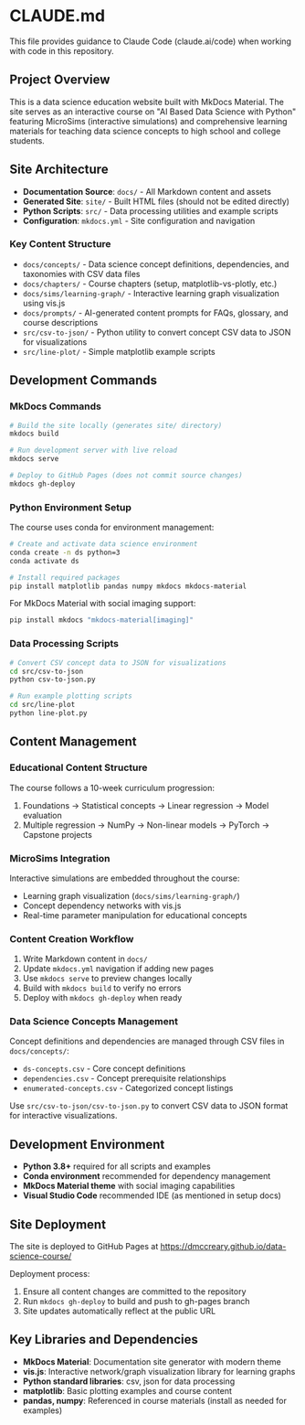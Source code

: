 # CLAUDE.md

This file provides guidance to Claude Code (claude.ai/code) when working with code in this repository.

## Project Overview

This is a data science education website built with MkDocs Material. The site serves as an interactive course on "AI Based Data Science with Python" featuring MicroSims (interactive simulations) and comprehensive learning materials for teaching data science concepts to high school and college students.

## Site Architecture

- **Documentation Source**: `docs/` - All Markdown content and assets
- **Generated Site**: `site/` - Built HTML files (should not be edited directly)
- **Python Scripts**: `src/` - Data processing utilities and example scripts
- **Configuration**: `mkdocs.yml` - Site configuration and navigation

### Key Content Structure

- `docs/concepts/` - Data science concept definitions, dependencies, and taxonomies with CSV data files
- `docs/chapters/` - Course chapters (setup, matplotlib-vs-plotly, etc.)
- `docs/sims/learning-graph/` - Interactive learning graph visualization using vis.js
- `docs/prompts/` - AI-generated content prompts for FAQs, glossary, and course descriptions
- `src/csv-to-json/` - Python utility to convert concept CSV data to JSON for visualizations
- `src/line-plot/` - Simple matplotlib example scripts

## Development Commands

### MkDocs Commands

```bash
# Build the site locally (generates site/ directory)
mkdocs build

# Run development server with live reload
mkdocs serve

# Deploy to GitHub Pages (does not commit source changes)
mkdocs gh-deploy
```

### Python Environment Setup

The course uses conda for environment management:

```bash
# Create and activate data science environment
conda create -n ds python=3
conda activate ds

# Install required packages
pip install matplotlib pandas numpy mkdocs mkdocs-material
```

For MkDocs Material with social imaging support:
```bash
pip install mkdocs "mkdocs-material[imaging]"
```

### Data Processing Scripts

```bash
# Convert CSV concept data to JSON for visualizations
cd src/csv-to-json
python csv-to-json.py

# Run example plotting scripts
cd src/line-plot
python line-plot.py
```

## Content Management

### Educational Content Structure

The course follows a 10-week curriculum progression:
1. Foundations → Statistical concepts → Linear regression → Model evaluation
2. Multiple regression → NumPy → Non-linear models → PyTorch → Capstone projects

### MicroSims Integration

Interactive simulations are embedded throughout the course:
- Learning graph visualization (`docs/sims/learning-graph/`)
- Concept dependency networks with vis.js
- Real-time parameter manipulation for educational concepts

### Content Creation Workflow

1. Write Markdown content in `docs/`
2. Update `mkdocs.yml` navigation if adding new pages
3. Use `mkdocs serve` to preview changes locally
4. Build with `mkdocs build` to verify no errors
5. Deploy with `mkdocs gh-deploy` when ready

### Data Science Concepts Management

Concept definitions and dependencies are managed through CSV files in `docs/concepts/`:
- `ds-concepts.csv` - Core concept definitions
- `dependencies.csv` - Concept prerequisite relationships
- `enumerated-concepts.csv` - Categorized concept listings

Use `src/csv-to-json/csv-to-json.py` to convert CSV data to JSON format for interactive visualizations.

## Development Environment

- **Python 3.8+** required for all scripts and examples
- **Conda environment** recommended for dependency management
- **MkDocs Material theme** with social imaging capabilities
- **Visual Studio Code** recommended IDE (as mentioned in setup docs)

## Site Deployment

The site is deployed to GitHub Pages at https://dmccreary.github.io/data-science-course/

Deployment process:
1. Ensure all content changes are committed to the repository
2. Run `mkdocs gh-deploy` to build and push to gh-pages branch
3. Site updates automatically reflect at the public URL

## Key Libraries and Dependencies

- **MkDocs Material**: Documentation site generator with modern theme
- **vis.js**: Interactive network/graph visualization library for learning graphs
- **Python standard libraries**: csv, json for data processing
- **matplotlib**: Basic plotting examples and course content
- **pandas, numpy**: Referenced in course materials (install as needed for examples)